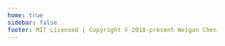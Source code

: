 ```yaml
---
home: true
sidebar: false
footer: MIT Licensed | Copyright © 2018-present Weigao Chen
---
```


<AuthorInfo/>